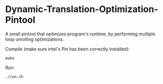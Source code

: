 # Dynamic-Translation-Optimization-Pintool
A small pintool that optimizes program's runtime, by performing multiple loop unrolling optimizations.

Compile (make sure intel's Pin has been correctly installed):

`make`

Run:

`./run.sh`
